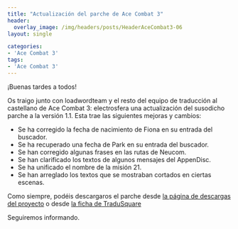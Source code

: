 ```yaml
---
title: "Actualización del parche de Ace Combat 3"
header:
  overlay_image: /img/headers/posts/HeaderAceCombat3-06
layout: single

categories:
- 'Ace Combat 3'
tags:
- 'Ace Combat 3'
---
```


¡Buenas tardes a todos!

Os traigo junto con loadwordteam y el resto del equipo de traducción al castellano de Ace Combat 3: electrosfera una actualización del susodicho parche a la versión 1.1. Esta trae las siguientes mejoras y cambios:

- Se ha corregido la fecha de nacimiento de Fiona en su entrada del buscador.
- Se ha recuperado una fecha de Park en su entrada del buscador.
- Se han corregido algunas frases en las rutas de Neucom.
- Se han clarificado los textos de algunos mensajes del AppenDisc.
- Se ha unificado el nombre de la misión 21.
- Se han arreglado los textos que se mostraban cortados en ciertas escenas.

Como siempre, podéis descargaros el parche desde [la página de descargas del proyecto](https://tiovictor.romhackhispano.org/ace-combat-3/descargar/) o desde [la ficha de TraduSquare](https://tradusquare.es/proyectos/ace-combat-3/)

Seguiremos informando.
